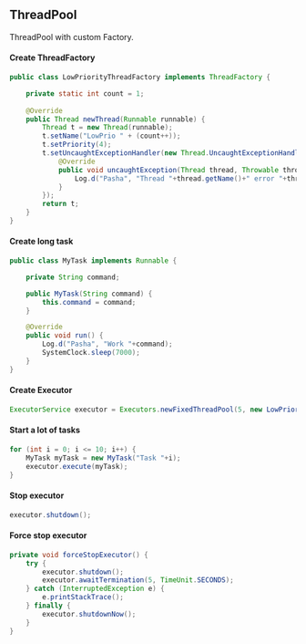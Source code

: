 ## ThreadPool

ThreadPool with custom Factory.

#### Create ThreadFactory
```java
public class LowPriorityThreadFactory implements ThreadFactory {

    private static int count = 1;
    
    @Override
    public Thread newThread(Runnable runnable) {
        Thread t = new Thread(runnable);
        t.setName("LowPrio " + (count++));
        t.setPriority(4);
        t.setUncaughtExceptionHandler(new Thread.UncaughtExceptionHandler() {
            @Override
            public void uncaughtException(Thread thread, Throwable throwable) {
                Log.d("Pasha", "Thread "+thread.getName()+" error "+throwable.getMessage());
            }
        });
        return t;
    }
}
```

#### Create long task
```java
public class MyTask implements Runnable {

    private String command;

    public MyTask(String command) {
        this.command = command;
    }

    @Override
    public void run() {
        Log.d("Pasha", "Work "+command);
        SystemClock.sleep(7000);
    }
}
```

#### Create Executor
```java
ExecutorService executor = Executors.newFixedThreadPool(5, new LowPriorityThreadFactory());
```

#### Start a lot of tasks
```java
for (int i = 0; i <= 10; i++) {
    MyTask myTask = new MyTask("Task "+i);
    executor.execute(myTask);
}
```

#### Stop executor
```java
executor.shutdown();
```

#### Force stop executor
```java
private void forceStopExecutor() {
    try {
        executor.shutdown();
        executor.awaitTermination(5, TimeUnit.SECONDS);
    } catch (InterruptedException e) {
        e.printStackTrace();
    } finally {
        executor.shutdownNow();
    }
}
```
